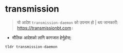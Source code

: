 # transmission

> यो आदेश `transmission-daemon` को उपनाम हो |
> थप जानकारी: <https://transmissionbt.com>।

- मौलिक आदेशको लागि कागजात हेर्नुहोस्:

`tldr transmission-daemon`
